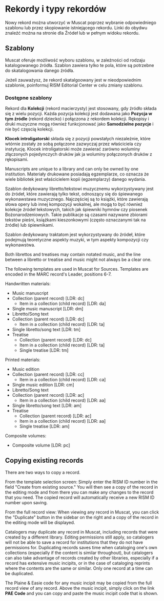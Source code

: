 # Rekordy i typy rekordów

Nowy rekord można utworzyć w Muscat poprzez wybranie odpowiedniego szablonu lub przez skopiowanie istniejącego rekordu. Linki do obydwu znaleźć można na stronie dla Źródeł lub w pełnym widoku rekordu.

## Szablony

Muscat oferuje możliwość wyboru szablonu, w zależności od rodzaju katalogowanego źródła. Szablon zawiera tylko te pola, które są potrzebne do skatalogowania danego źródła.

Jeżeli zauważysz, że rekord skatalgoowany jest w nieodpowiednim szablonie, poinformuj RISM Editorial Center w celu zmiany szablonu.

### Dostępne szablony

Rekord dla **Kolekcji** (rekord macierzysty) jest stosowany, gdy źródło składa się z wielu pozycji. Każda pozycja kolekcji jest dodawana jako **Pozycja w tym źródle** (rekord dziecko) i połączona z rekordem kolekcji. Rękopisy i druki muzyczne mogą również funkcjonować jako **Samodzielne pozycje** i nie być częscią kolekcji.

**Klocek introligatorski** składa się z pozycji powstałych niezależnie, które wtórnie zostały ze sobą połączone zazwyczaj przez właściciela czy instytucję. Klocek introligatorski może zawierać zarówno woluminy złączonych pojedynczych druków jak ja woluminy połączonych druków z rękopisami.

Manuscripts are unique to a library and can only be owned by one institution. Materiały drukowane posiadają egzemplarze, co oznacza że wiele bibliotek jest właścicielem kopii (egzemplarzy) danego wydania.

Szablon dedykowany libretto/tekstowi muzycznemu wykorzystywany jest do źródeł, które zawierają tylko tekst, odnoszący się do śpiewanego wykonawstawa muzycznego. Najczęściej są to książki, które zawierają słowa opery lub innej kompozycji wokalnej, ale mogą to być również kolekcje źródeł tekstowych, takich jak śpiewniki hymnów czy piosenek Bożonarodzeniowych. Takie publikacje są czasami nazywane zbiorami tekstów pieśni, książkami kieszonkowymi (często oznaczanymi tak na źródle) lub śpiewnikami.

Szablon dedykowany traktatom jest wykorzystywany do źródeł, które podejmują teoretyczne aspekty muzyki, w tym aspekty kompozycji czy wykonawstwa.

Both librettos and treatises may contain notated music, and the line between a libretto or treatise and music might not always be a clear one.

The following templates are used in Muscat for Sources. Templates are encoded in the MARC record's Leader, positions 6-7.

Handwritten materials:
- Music manuscript
 - Collection (parent record) [LDR: dc]
   - Item in a collection (child record) [LDR: da]
 - Single music manuscript [LDR: dm]
- Libretto/Song text
 - Collection (parent record) [LDR: dc]
   - Item in a collection (child record) [LDR: ta]
  - Single libretto/song text [LDR: tm]
- Treatise
   - Collection (parent record) [LDR: dc]
    - Item in a collection (child record) [LDR: ta]
   - Single treatise [LDR: tm]

Printed materials:
- Music edition
 - Collection (parent record) [LDR: cc]
   - Item in a collection (child record) [LDR: ca]
 - Single music edition [LDR: cm]
- Libretto/Song text
 - Collection (parent record) [LDR: ac]
   - Item in a collection (child record) [LDR: aa]
  - Single libretto/song text [LDR: am]
- Treatise
   - Collection (parent record) [LDR: ac]
    - Item in a collection (child record) [LDR: aa]
   - Single treatise [LDR: am]

Composite volumes:
- Composite volume [LDR: pc]


## Copying existing records

There are two ways to copy a record.

From the template selection screen: Simply enter the RISM ID number in the field "Create from existing source." You will then see a copy of the record in the editing mode and from there you can make any changes to the record that you need. The copied record will automatically receive a new RISM ID number upon saving.

From the full record view: When viewing any record in Muscat, you can click the "Duplicate" button in the sidebar on the right and a copy of the record in the editing mode will be displayed.

Catalogers may duplicate any record in Muscat, including records that were created by a different library. Editing permissions still apply, so catalogers will not be able to save a record for institutions that they do not have permissions for. Duplicating records saves time when cataloging one's own collections (especially if the content is similar throughout), but catalogers can also take advantage of records created by other libraries, especially if a record has extensive music incipits, or in the case of cataloging reprints where the contents are the same or similar. Only one record at a time can be duplicated.

The Plaine & Easie code for any music incipit may be copied from the full record view of any record. Above the music incipit, simply click on the link **PAE Code** and you can copy and paste the music incipit code that is shown.
